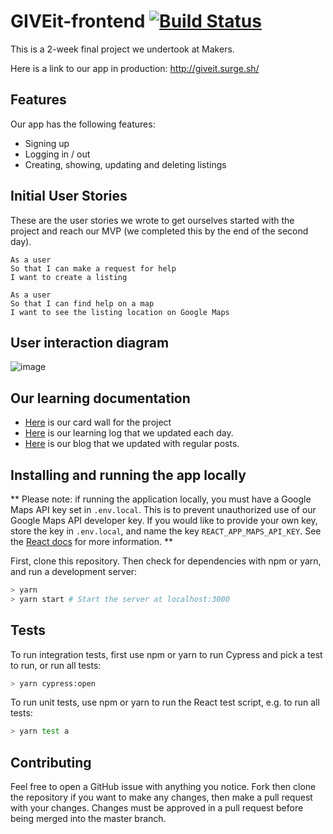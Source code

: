 # GIVEit-frontend  [![Build Status](https://travis-ci.org/MugeHasilci/GIVEit-frontend.svg?branch=master)](https://travis-ci.org/becc-mu/GIVEit-frontend)

This is a 2-week final project we undertook at Makers.

Here is a link to our app in production: http://giveit.surge.sh/

## Features

Our app has the following features:
 - Signing up
 - Logging in / out
 - Creating, showing, updating and deleting listings

## Initial User Stories

These are the user stories we wrote to get ourselves started with the project and reach our MVP (we completed this by the end of the second day).

```
As a user
So that I can make a request for help
I want to create a listing

As a user
So that I can find help on a map
I want to see the listing location on Google Maps

```

## User interaction diagram
![image]()

## Our learning documentation
- [Here](https://trello.com/b/fCE5cFQb/giveit) is our card wall for the project
- [Here](https://github.com/MugeHasilci/GIVEit-frontend/wiki) is our learning log that we updated each day.
- [Here](https://medium.com/giveit-blog) is our blog that we updated with regular posts.

## Installing and running the app locally

** 
Please note: if running the application locally, you must have a Google Maps API key set in `.env.local`. This is to prevent unauthorized use of our Google Maps API developer key. If you would like to provide your own key, store the key in `.env.local`, and name the key `REACT_APP_MAPS_API_KEY`. See the [React docs](https://facebook.github.io/create-react-app/docs/adding-custom-environment-variables) for more information.
**

First, clone this repository. Then check for dependencies with npm or yarn, and run a development server:

```bash
> yarn
> yarn start # Start the server at localhost:3000
```

## Tests

To run integration tests, first use npm or yarn to run Cypress and pick a test to run, or run all tests:
```bash
> yarn cypress:open
```
To run unit tests, use npm or yarn to run the React test script, e.g. to run all tests:
```bash
> yarn test a
```

## Contributing

Feel free to open a GitHub issue with anything you notice. Fork then clone the repository if you want to make any changes, then make a pull request with your changes. Changes must be approved in a pull request before being merged into the master branch.
